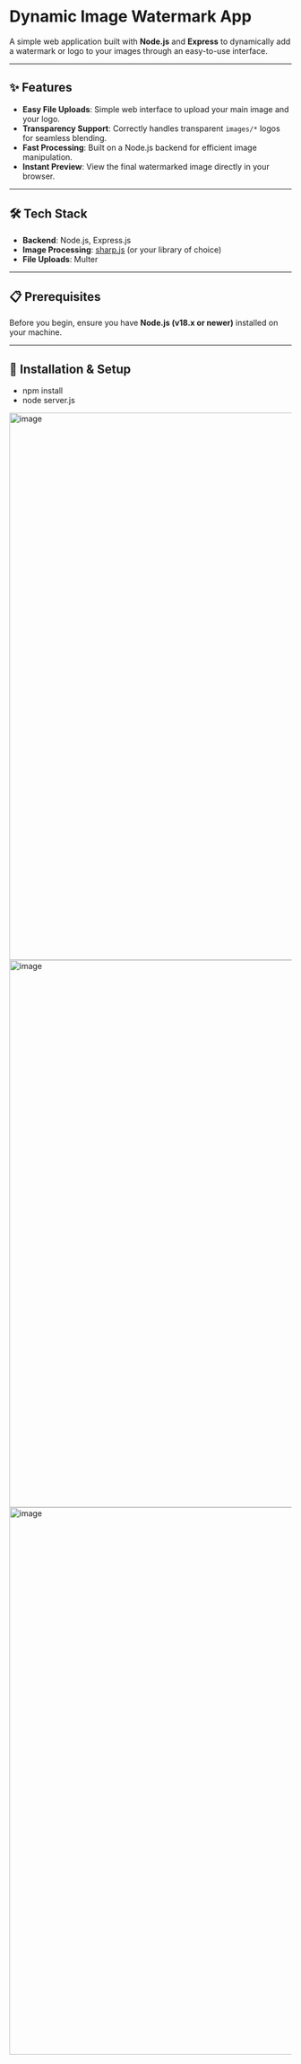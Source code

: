 # Dynamic Image Watermark App  

A simple web application built with **Node.js** and **Express** to dynamically add a watermark or logo to your images through an easy-to-use interface.  

---

## ✨ Features
- **Easy File Uploads**: Simple web interface to upload your main image and your logo.  
- **Transparency Support**: Correctly handles transparent `images/*` logos for seamless blending.  
- **Fast Processing**: Built on a Node.js backend for efficient image manipulation.  
- **Instant Preview**: View the final watermarked image directly in your browser.  

---

## 🛠 Tech Stack
- **Backend**: Node.js, Express.js  
- **Image Processing**: [sharp.js](https://sharp.pixelplumbing.com/) (or your library of choice)  
- **File Uploads**: Multer  

---

## 📋 Prerequisites
Before you begin, ensure you have **Node.js (v18.x or newer)** installed on your machine.  

---

## 🚀 Installation & Setup  
- npm install
- node server.js

<img width="1838" height="975" alt="image" src="https://github.com/user-attachments/assets/472c5538-760c-43c2-a587-a6f776914652" />
<img width="1838" height="975" alt="image" src="https://github.com/user-attachments/assets/1e278e07-6f17-4710-9313-229d9053a90b" />
<img width="1838" height="975" alt="image" src="https://github.com/user-attachments/assets/82655f65-2b88-446a-b41c-c056a6c46f1f" />




